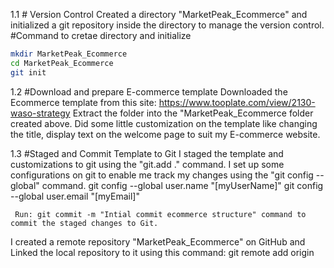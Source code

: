 1.1 # Version Control
Created a directory "MarketPeak_Ecommerce" and initialized a git repository inside the directory to manage the version control.
#Command to cretae directory and initialize
  ```bash
mkdir MarketPeak_Ecommerce
cd MarketPeak_Ecommerce
git init
```

1.2 #Download and prepare E-commerce template
Downloaded the Ecommerce template from this site: https://www.tooplate.com/view/2130-waso-strategy
Extract the folder into the "MarketPeak_Ecommerce folder created above.
Did some little customization on the template like changing the title, display text on the welcome page to suit my E-commerce website.

1.3 #Staged and Commit Template to Git
I staged the template and customizations to git using the "git.add ." command.
I set up some configurations on git to enable me track my changes using the "git config --global" command.
      git config --global user.name "[myUserName]"
      git config --global user.email "[myEmail]"

     Run: git commit -m "Intial commit ecommerce structure" command to commit the staged changes to Git.
I created a remote repository "MarketPeak_Ecommerce" on GitHub and Linked the local repository to it using this command:
  git remote add origin 
